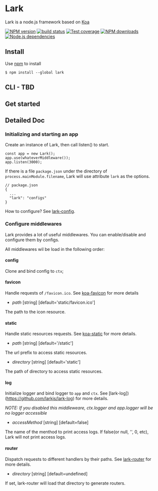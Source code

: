 Lark
====

Lark is a node.js framework based on [Koa](https://github.com/koajs/koa)

[![NPM version][npm-image]][npm-url]
[![build status][travis-image]][travis-url]
[![Test coverage][coveralls-image]][coveralls-url]
[![NPM downloads][downloads-image]][npm-url]
[![Node.js dependencies][david-image]][david-url]

## Install

Use [npm](https://www.npmjs.com/) to install

```
$ npm install --global lark
```

## CLI - TBD

## Get started

## Detailed Doc

### Initializing and starting an app

Create an instance of Lark, then call listen() to start.

```
const app = new Lark();
app.use(whateverMiddleware());
app.listen(3000);
```

If there is a file `package.json` under the directory of `process.mainModule.filename`, Lark will use attribute `lark` as the options.

```
// package.json
{
  ...
  "lark": "configs"
}
```

How to configure? See [lark-config](https://github.com/larkjs/lark-config).

### Configure middlewares

Lark provides a lot of useful middlewares. You can enable/disable and configure them by configs.

All middlewares wil be load in the following order:

#### config

Clone and bind config to `ctx`;

#### favicon

Handle requests of `/favicon.ico`.
See [koa-favicon](https://www.npmjs.com/package/koa-favicon) for more details

* _path_ [string] [default='static/favicon.ico']

The path to the icon resource.

#### static

Handle static resources requests.
See [koa-static](https://www.npmjs.com/package/koa-static) for more details.

* _path_ [string] [default='/static']

The url prefix to access static resources.

* _directory_ [string] [default='static']

The path of directory to access static resources.

#### log

Initialize logger and bind logger to `app` and `ctx`.
See [lark-log])(https://github.com/larkjs/lark-log) for more details.

_NOTE: If you disabled this middleweare, ctx.logger and app.logger will be no logger accessible_

* _accessMethod_ [string] [default=false]

The name of the menthod to print access logs. If false(or null, '', 0, etc), Lark will not print access logs.

#### router

Dispatch requests to different handlers by their paths.
See [lark-router](https://github.com/larkjs/lark-router) for more details.

* _directory_ [string] [default=undefined]

If set, lark-router will load that directory to generate routers.

[npm-image]: https://img.shields.io/npm/v/lark.svg?style=flat-square
[npm-url]: https://npmjs.org/package/lark
[travis-image]: https://img.shields.io/travis/larkjs/lark/master.svg?style=flat-square
[travis-url]: https://travis-ci.org/larkjs/lark
[downloads-image]: https://img.shields.io/npm/dm/lark.svg?style=flat-square
[david-image]: https://img.shields.io/david/larkjs/lark.svg?style=flat-square
[david-url]: https://david-dm.org/larkjs/lark
[coveralls-image]: https://img.shields.io/codecov/c/github/larkjs/lark.svg?style=flat-square
[coveralls-url]: https://codecov.io/github/larkjs/lark
